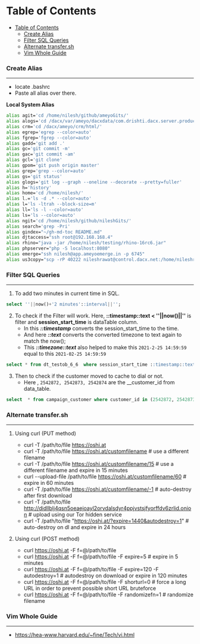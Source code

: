 # Table of Contents

- [Table of Contents](#table-of-contents)  
   * [<ins>Create Alias</ins></ins>](#create-alias)  
   * [<ins>Filter SQL Queries</ins></ins>](#filter-sql-queries)  
   * [<ins>Alternate transfer.sh</ins></ins>](#alternate-transfersh)  
   * [<ins>Vim Whole Guide</ins></ins>](#vim-whole-guide)  


### Create Alias
---
 - locate .bashrc   
 - Paste all alias over there.    

 <b>Local System Alias</b>
```bash
alias agit='cd /home/nilesh/github/ameyoGits/'
alias alogs='cd /dacx/var/ameyo/dacxdata/com.drishti.dacx.server.product/logs/'
alias crm='cd /dacx/ameyo/crm/html/'
alias egrep='egrep --color=auto'
alias fgrep='fgrep --color=auto'
alias gadd='git add .'
alias gc='git commit -m'
alias gac='git commit -am'
alias gcl='git clone'
alias gpom='git push origin master'
alias grep='grep --color=auto'
alias gs='git status'
alias glogs='git log --graph --oneline --decorate --pretty=fuller'
alias h='history'
alias home='cd /home/nilesh/'
alias l.='ls -d .* --color=auto'
alias l='ls -ltrah --block-size=m'
alias ll='ls -l --color=auto'
alias ls='ls --color=auto'
alias ngit='cd /home/nilesh/github/nileshGits/'
alias search='grep -Pri'
alias gindex="~/gh-md-toc README.md"
alias djtaccess="ssh root@192.168.168.4"
alias rhino="java -jar /home/nilesh/testing/rhino-16rc6.jar"
alias phpserver="php -S localhost:8080"
alias emerge="ssh nilesh@app.ameyoemerge.in -p 6745"
alias us3copy="scp -rP 40222 nileshrawat@control.dacx.net:/home/nileshrawat/* ."
```

### Filter SQL Queries
---
1. To add two minutes in current time in SQL.

```sql
select ''||now()+'2 minutes'::interval||'';
```

2. To check if the Filter will work. Here, **::timestamp::text < ''||now()||''** is filter and **session_start_time** is dataTable column.
   - In this **_::timestamp_** converts the session_start_time to the time.
   - And here **_::text_** converts the converted timezone to text again to match the now();
   - This **_::timezone::text_** also helped to make this `2021-2-25 14:59:59` equal to this `2021-02-25 14:59:59`

```sql
select * from dt_testob_6_6  where session_start_time ::timestamp::text < ''||now()||'';
```

3. Then to check if the customer moved to cache to dial or not.
   - Here , `2542872, 2542873, 2542874` are the \_\_customer_id from data_table.

```sql
select  * from campaign_customer where customer_id in (2542872, 2542873, 2542874);
```

### Alternate transfer.sh   
---
1. Using curl (PUT method)
   - curl -T /path/to/file https://oshi.at   
   - curl -T /path/to/file https://oshi.at/customfilename # use a different filename   
   - curl -T /path/to/file https://oshi.at/customfilename/15 # use a different filename and expire in 15 minutes   
   - curl --upload-file /path/to/file https://oshi.at/customfilename/60 # expire in 60 minutes   
   - curl -T /path/to/file https://oshi.at/customfilename/-1 # auto-destroy after first download   
   - curl -T /path/to/file http://didllblj4qsn5oeaejoayl2orvdalsdyr4ppjvstsjfyorffdv6zrlid.onion # upload using our Tor hidden service   
   - curl -T /path/to/file "https://oshi.at/?expire=1440&autodestroy=1" # auto-destroy on dl and expire in 24 hours   

2. Using curl (POST method)
   - curl https://oshi.at -F f=@/path/to/file   
   - curl https://oshi.at -F f=@/path/to/file -F expire=5 # expire in 5 minutes   
   - curl https://oshi.at -F f=@/path/to/file -F expire=120 -F autodestroy=1 # autodestroy on download or expire in 120 minutes   
   - curl https://oshi.at -F f=@/path/to/file -F shorturl=0 # force a long URL in order to prevent possible short URL bruteforce   
   - curl https://oshi.at -F f=@/path/to/file -F randomizefn=1 # randomize filename   

### Vim Whole Guide
---
- https://hea-www.harvard.edu/~fine/Tech/vi.html